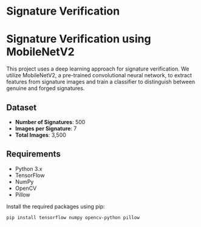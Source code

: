 # Signature Verification

# Signature Verification using MobileNetV2

This project uses a deep learning approach for signature verification. We utilize MobileNetV2, a pre-trained convolutional neural network, to extract features from signature images and train a classifier to distinguish between genuine and forged signatures.

## Dataset

- **Number of Signatures**: 500
- **Images per Signature**: 7
- **Total Images**: 3,500

## Requirements

- Python 3.x
- TensorFlow
- NumPy
- OpenCV
- Pillow

Install the required packages using pip:

```bash
pip install tensorflow numpy opencv-python pillow

